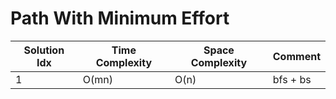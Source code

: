 # Path With Minimum Effort

| Solution Idx | Time Complexity | Space Complexity | Comment  |
| ------------ | --------------- | ---------------- | -------- |
| 1            | O(mn)           | O(n)             | bfs + bs |
